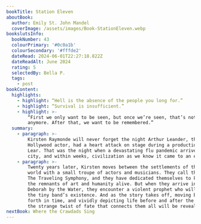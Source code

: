 ```yaml
---
bookTitle: Station Eleven
aboutBook:
  author: Emily St. John Mandel
  coverImage: /assets/images/Book-StationEleven.webp
bookslutsInfo:
  bookNumber: 43
  colourPrimary: '#0c0a1b'
  colourSecondary: '#fffde2'
  dateRead: 2024-06-01T22:27:18.822Z
  dateReadAlt: June 2024
  rating: 5
  selectedBy: Bella P.
  tags:
    - post
bookContent:
  highlights:
    - highlight: “Hell is the absence of the people you long for.”
    - highlight: “Survival is insufficient.”
    - highlight: >-
        “First we only want to be seen, but once we’re seen, that’s not enough
        anymore. After that, we want to be remembered.”
  summary:
    - paragraph: >-
        Kirsten Raymonde will never forget the night Arthur Leander, the famous
        Hollywood actor, had a heart attack on stage during a production of King
        Lear. That was the night when a devastating flu pandemic arrived in the
        city, and within weeks, civilization as we know it came to an end.
    - paragraph: >-
        Twenty years later, Kirsten moves between the settlements of the altered
        world with a small troupe of actors and musicians. They call themselves
        The Traveling Symphony, and they have dedicated themselves to keeping
        the remnants of art and humanity alive. But when they arrive in St.
        Deborah by the Water, they encounter a violent prophet who will threaten
        the tiny band’s existence. And as the story takes off, moving back and
        forth in time, and vividly depicting life before and after the pandemic,
        the strange twist of fate that connects them all will be revealed.
nextBook: Where the Crawdads Sing
---
```


